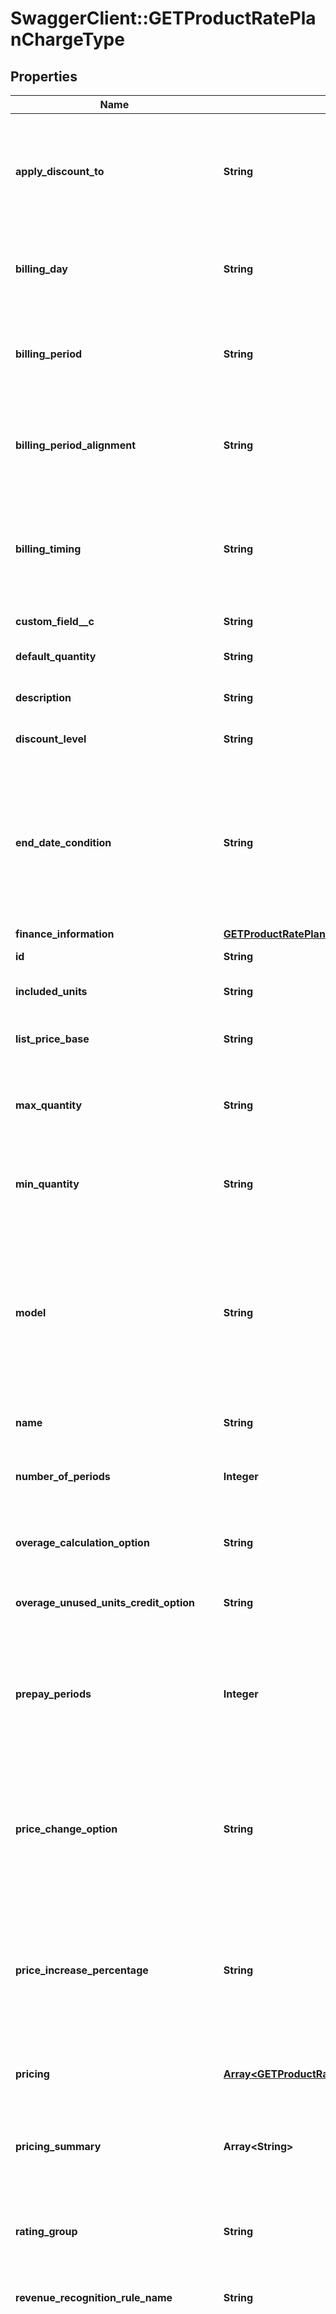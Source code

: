 # SwaggerClient::GETProductRatePlanChargeType

## Properties
Name | Type | Description | Notes
------------ | ------------- | ------------- | -------------
**apply_discount_to** | **String** | Specifies where (to what charge type) the discount will be applied. These field values are case-sensitive.  Permissible values: - RECURRING - USAGE - ONETIMERECURRING - ONETIMEUSAGE - RECURRINGUSAGE - ONETIMERECURRINGUSAGE  | [optional] 
**billing_day** | **String** | The [bill cycle day](https://knowledgecenter.zuora.com/CB_Billing/WA_Dates_in_Zuora/C_Customer_Account_Dates%3A_Bill_Cycle_Day) (BCD) for the charge. The BCD determines which day of the month or week the customer is billed. The BCD value in the account can override the BCD in this object.  | [optional] 
**billing_period** | **String** | The billing period for the charge. The start day of the billing period is also called the bill cycle day (BCD).  Values: - Month - Quarter - Annual - Semi-Annual - Specific Months - Week - Specific_Weeks  | [optional] 
**billing_period_alignment** | **String** | Aligns charges within the same subscription if multiple charges begin on different dates.  Possible values: - AlignToCharge - AlignToSubscriptionStart - AlignToTermStart  | [optional] 
**billing_timing** | **String** | The billing timing for the charge. You can choose to bill for charges in advance or in arrears.  Values: - In Advance - In Arrears  **Note:** This feature is in Limited Availability. If you wish to have access to the feature, submit a request at [Zuora Global Support](https://support.zuora.com).   | [optional] 
**custom_field__c** | **String** | Any custom fields defined for this object.  | [optional] 
**default_quantity** | **String** | The default quantity of units.  This field is required if you use a per-unit charge model.  | [optional] 
**description** | **String** | Usually a brief line item summary of the Rate Plan Charge.  | [optional] 
**discount_level** | **String** | The level of the discount.   Values: - RatePlan - Subscription - Account  | [optional] 
**end_date_condition** | **String** | Defines when the charge ends after the charge trigger date. If the subscription ends before the charge end date, the charge ends when the subscription ends. But if the subscription end date is subsequently changed through a Renewal, or Terms and Conditions amendment, the charge will end on the charge end date.  Values: - Subscription_End - Fixed_Period  | [optional] 
**finance_information** | [**GETProductRatePlanChargeTypeFinanceInformation**](GETProductRatePlanChargeTypeFinanceInformation.md) |  | [optional] 
**id** | **String** | Unique product rate-plan charge ID.  | [optional] 
**included_units** | **String** | Specifies the number of units in the base set of units when the charge model is Overage.  | [optional] 
**list_price_base** | **String** | The list price base for the product rate plan charge.  Values: - Month - Billing Period - Per_Week  | [optional] 
**max_quantity** | **String** | Specifies the maximum number of units for this charge. Use this field and the &#x60;minQuantity&#x60; field to create a range of units allowed in a product rate plan charge.  | [optional] 
**min_quantity** | **String** | Specifies the minimum number of units for this charge. Use this field and the &#x60;maxQuantity&#x60; field to create a range of units allowed in a product rate plan charge.  | [optional] 
**model** | **String** | Charge model which determines how charges are calculated.  [Charge models](https://knowledgecenter.zuora.com/BC_Subscription_Management/Product_Catalog/B_Charge_Models) must be individually activated in Z-Billing administration.   Possible values are: - FlatFee - PerUnit - Overage - Volume - Tiered - TieredWithOverage - DiscountFixedAmount - DiscountPercentage The [Pricing Summaries](https://knowledgecenter.zuora.com/DC_Developers/REST_API/B_REST_API_reference/Catalog#Pricing_Summaries) section below details these charge models and their associated pricingSummary values.  | [optional] 
**name** | **String** | Name of the product rate-plan charge. (Not required to be unique.)  | [optional] 
**number_of_periods** | **Integer** | Value specifies the number of periods used in the smoothing model calculations Used when overage smoothing model is &#x60;RollingWindow&#x60; or &#x60;Rollover&#x60;.  | [optional] 
**overage_calculation_option** | **String** | Value specifies when to calculate overage charges.  Values: - EndOfSmoothingPeriod - PerBillingPeriod  | [optional] 
**overage_unused_units_credit_option** | **String** | Determines whether to credit the customer with unused units of usage.  Values: - NoCredit - CreditBySpecificRate  | [optional] 
**prepay_periods** | **Integer** | The number of periods to which prepayment is set.   **Note:** This field is only available if you already have the [prepayment](https://knowledgecenter.zuora.com/BC_Subscription_Management/Product_Catalog/A_Product_Catalog_Concepts/zz_Prepayments) feature enabled. The prepayment feature is deprecated and available only for backward compatibility. Zuora does not support enabling this feature anymore.  | [optional] 
**price_change_option** | **String** | Applies an automatic price change when a termed subscription is renewed and the following applies:  1. AutomatedPriceChange setting is on 2. Charge type is not one-time 3. Charge model is not discount fixed amount  Values: - NoChange (default) - SpecificPercentageValue - UseLatestProductCatalogPricing  | [optional] 
**price_increase_percentage** | **String** | Specifies the percentage to increase or decrease the price of a termed subscription&#39;s renewal. Use this field if you set the &#x60;PriceChangeOption&#x60; value to &#x60;SpecificPercentageValue&#x60;.  1. AutomatedPriceChange setting is on 2. Charge type is not one-time 3. Charge model is not discount fixed amount  Values: a decimal between -100 and 100  | [optional] 
**pricing** | [**Array&lt;GETProductRatePlanChargePricingType&gt;**](GETProductRatePlanChargePricingType.md) | One or more price charge models with attributes that further describe the model.  Some attributes show as null values when not applicable.  | [optional] 
**pricing_summary** | **Array&lt;String&gt;** | A concise description of the charge model and pricing that is suitable to show to your customers. See [Pricing Summaries](https://knowledgecenter.zuora.com/DC_Developers/REST_API/B_REST_API_reference/Catalog#Pricing_Summaries) below for more information.  | [optional] 
**rating_group** | **String** | Specifies a rating group based on which usage records are rated.   **Note:** This feature is in Limited Availability. If you wish to have access to the feature, submit a request at [Zuora Global Support](http://support.zuora.com/).   | [optional] 
**revenue_recognition_rule_name** | **String** | The name of the revenue recognition rule governing the revenue schedule.  | [optional] 
**smoothing_model** | **String** | Specifies the smoothing model for an [overage smoothing charge model](https://knowledgecenter.zuora.com/CB_Billing/D_Product_Catalog/B_Charge_Models/A_Overage_Smoothing_Charge_Model) or an tiered with overage model, which is an advanced type of a usage model that avoids spikes in usage charges. If a customer&#39;s usage spikes in a single period, then an overage smoothing model eases overage charges by considering usage and multiple periods.  One of the following values shows which smoothing model will be applied to the charge when &#x60;Overage&#x60; or &#x60;Tiered with Overage&#x60; is used:  - &#x60;RollingWindow&#x60; considers a number of periods to smooth usage. The rolling window starts and increments forward based on billing frequency. When allowed usage is met, then period resets and a new window begins. - &#x60;Rollover&#x60; considers a fixed number of periods before calculating usage. The net balance at the end of a period is unused usage, which is carried over to the next period&#39;s balance.  | [optional] 
**specific_billing_period** | **Integer** | When the billing period is set to &#x60;Specific&#x60; Months then this positive integer reflects the number of months for billing period charges.  | [optional] 
**tax_code** | **String** | Specifies the [tax code](https://knowledgecenter.zuora.com/CB_Billing/J_Billing_Operations/L_Taxes/A_Z-Tax/B_Configure_Tax_Codes_in_Z-Billing) for taxation rules; used by Z-Tax.  | [optional] 
**tax_mode** | **String** | Specifies how to define taxation for the charge; used by Z-Tax. Possible values are: &#x60;TaxExclusive&#x60;, &#x60;TaxInclusive&#x60;.  | [optional] 
**taxable** | **BOOLEAN** | Specifies whether the charge is taxable; used by Z-Tax. Possible values are:&#x60;true&#x60;, &#x60;false&#x60;.  | [optional] 
**trigger_event** | **String** | Specifies when to start billing the customer for the charge.  Values: one of the following: - &#x60;ContractEffective&#x60; is the date when the subscription&#39;s contract goes into effect and the charge is ready to be billed. - &#x60;ServiceActivation&#x60; is the date when the services or products for a subscription have been activated and the customers have access. - &#x60;CustomerAcceptance&#x60; is when the customer accepts the services or products for a subscription.  - &#x60;SpecificDate&#x60; is the date specified.  | [optional] 
**type** | **String** | The type of charge. Possible values are: &#x60;OneTime&#x60;, &#x60;Recurring&#x60;, &#x60;Usage&#x60;.  | [optional] 
**uom** | **String** | Describes the Units of Measure (uom) configured in **Z-Billing &gt; Settings** for the productRatePlanCharges.  Values: &#x60;Each&#x60;, &#x60;License&#x60;, &#x60;Seat&#x60;, or &#x60;null&#x60;  | [optional] 
**up_to_periods** | **Integer** | Specifies the length of the period during which the charge is active. If this period ends before the subscription ends, the charge ends when this period ends. If the subscription end date is subsequently changed through a Renewal, or Terms and Conditions amendment, the charge end date will change accordingly up to the original period end.  | [optional] 
**up_to_periods_type** | **String** | The period type used to define when the charge ends.  Values: - Billing_Periods - Days - Weeks - Months - Years     | [optional] 
**usage_record_rating_option** | **String** | Determines how Zuora processes usage records for per-unit usage charges.   | [optional] 
**use_discount_specific_accounting_code** | **BOOLEAN** | Determines whether to define a new accounting code for the new discount charge. Values: &#x60;true&#x60;, &#x60;false&#x60;  | [optional] 
**use_tenant_default_for_price_change** | **BOOLEAN** | Shows the tenant-level percentage uplift value for an automatic price change to a termed subscription&#39;s renewal. You set the tenant uplift value in the web-based UI: **Z-Billing &gt; Define Default Subscription Settings**.  Values: &#x60;true&#x60;, &#x60;false&#x60;  | [optional] 


